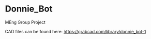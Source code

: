# Donnie_Bot
MEng Group Project 

CAD files can be found here:
https://grabcad.com/library/donnie_bot-1
